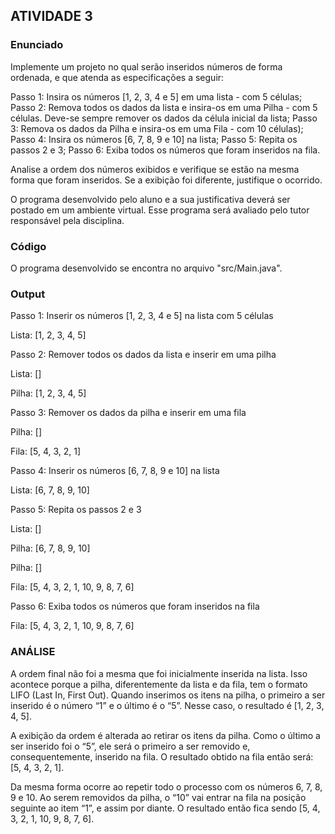 <h2>ATIVIDADE 3</h2>

<h3>Enunciado</h3> 
Implemente um projeto no qual serão inseridos números de forma ordenada, e que atenda as especificações a seguir:

Passo 1: Insira os números [1, 2, 3, 4 e 5] em uma lista - com 5 células;
Passo 2: Remova todos os dados da lista e insira-os em uma Pilha - com 5 células. Deve-se sempre remover os dados da célula inicial da lista;
Passo 3: Remova os dados da Pilha e insira-os em uma Fila - com 10 células);
Passo 4: Insira os números [6, 7, 8, 9 e 10] na lista;
Passo 5: Repita os passos 2 e 3;
Passo 6: Exiba todos os números que foram inseridos na fila.

Analise a ordem dos números exibidos e verifique se estão na mesma forma que foram inseridos. Se a exibição foi diferente, justifique o ocorrido.

O programa desenvolvido pelo aluno e a sua justificativa deverá ser postado em um ambiente virtual. Esse programa será avaliado pelo tutor responsável pela disciplina.

<h3>Código</h3>
O programa desenvolvido se encontra no arquivo "src/Main.java".

<h3>Output</h3>
Passo 1: Inserir os números [1, 2, 3, 4 e 5] na lista com 5 células

Lista: [1, 2, 3, 4, 5]

Passo 2: Remover todos os dados da lista e inserir em uma pilha

Lista: []

Pilha: [1, 2, 3, 4, 5]

Passo 3: Remover os dados da pilha e inserir em uma fila

Pilha: []

Fila: [5, 4, 3, 2, 1]

Passo 4: Inserir os números [6, 7, 8, 9 e 10] na lista

Lista: [6, 7, 8, 9, 10]

Passo 5: Repita os passos 2 e 3

Lista: []

Pilha: [6, 7, 8, 9, 10]

Pilha: []

Fila: [5, 4, 3, 2, 1, 10, 9, 8, 7, 6]

Passo 6: Exiba todos os números que foram inseridos na fila

Fila: [5, 4, 3, 2, 1, 10, 9, 8, 7, 6]

<h3>ANÁLISE</h3>

A  ordem final não foi a mesma que foi inicialmente inserida na lista. Isso acontece porque a pilha, diferentemente da lista e da fila, tem o formato LIFO (Last In, First Out). Quando inserimos os itens na pilha, o primeiro a ser inserido é o número “1” e o último é o “5”. Nesse caso, o resultado é [1, 2, 3, 4, 5].

A exibição da ordem é alterada ao retirar os itens da pilha. Como o último a ser inserido foi o “5”, ele será o primeiro a ser removido e, consequentemente, inserido na fila. O resultado obtido na fila então será: [5, 4, 3, 2, 1].

Da mesma forma ocorre ao repetir todo o processo com os números 6, 7, 8, 9 e 10. Ao serem removidos da pilha, o “10” vai entrar na fila na posição seguinte ao item “1”, e assim por diante. O resultado então fica sendo [5, 4, 3, 2, 1, 10, 9, 8, 7, 6].